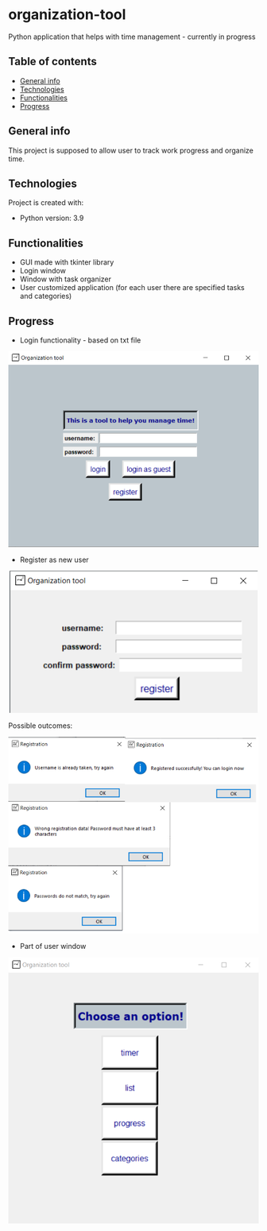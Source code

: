 # organization-tool
Python application that helps with time management - currently in progress

## Table of contents
* [General info](#general-info)
* [Technologies](#technologies)
* [Functionalities](#functionalities)
* [Progress](#progress)

## General info
This project is supposed to allow user to track work progress and organize time.
	
## Technologies
Project is created with:
* Python version: 3.9

## Functionalities
- GUI made with tkinter library
- Login window
- Window with task organizer
- User customized application (for each user there are specified tasks and categories) 

## Progress
- Login functionality - based on txt file

<p align="center">
    <img src="/screenshots/window.png" width="600px"</img> 
</p>

- Register as new user

<p align="center">
	<img src="/screenshots/register_window.png" width="500px"></img>
</p>

Possible outcomes:

<p align="center">
	<img src="screenshots/possible_outcomes.png"></img>
</p>

- Part of user window

<p align="center">
	<img src="screenshots/user_window.png"></img>
</p>
